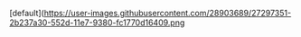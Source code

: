 [default](https://user-images.githubusercontent.com/28903689/27297351-2b237a30-552d-11e7-9380-fc1770d16409.png
